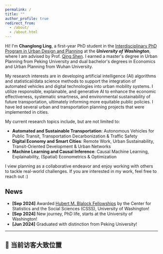 ```yaml
---
permalink: /
title: ""
author_profile: true
redirect_from: 
  - /about/
  - /about.html
---
```


Hi! I'm **Changlong Ling**, a first-year PhD student in the [Interdisciplinary PhD Program in Urban Design and Planning](https://sites.uw.edu/urbdpphd/) at the **_University of Washington_**, where I am advised by Prof. [Qing Shen](https://urbdp.be.uw.edu/people/qing-shen/). I earned a master's degree in Urban Planning from Peking University and dual bachelor's degrees in Economics and Urban Planning from Wuhan University.

My research interests are in developing artificial intelligence (AI) algorithms and statistical/data science methods to support the integration of automated vehicles and digital technologies into urban mobility systems. I utilize responsible, explainable, and generative AI to enhance the economic effectiveness, systematic smartness, and environmental sustainability of future transportation, ultimately informing more equitable public policies. I have led several urban and transportation planning projects that were implemented in cities.

My current research topics include, but are not limited to:
- **Automated and Sustainable Transportation**: Autonomous Vehicles for Public Transit, Transportation Decarbonization & Traffic Safety
- **Digital Economy and Smart Cities**: Remote Work, Urban Sustainability, Transit-Oriented Development & Urban Networks
- **Machine Learning and Causal Inference**: Causal Machine Learning, Explainability, (Spatial) Econometrics & Optimization

I view planning as a collaborative endeavor and enjoy working with others to tackle real-world challenges. If you are interested in my work, feel free to reach out :)

News
-----
- **[Sep 2024]** Awarded [Hubert M. Blalock Fellowships](https://csss.uw.edu/about/blalock-fellowship) by the Center for Statistics and the Social Sciences (CSSS), University of Washington!
- **[Sep 2024]** New journey, PhD life, starts at the University of Washington!
- **[Jun 2024]** Graduated with distinction from Peking University!

---

<h2>📍 当前访客大致位置</h2>
<div id="map" style="height: 400px; margin-bottom: 2rem;"></div>

<!-- Leaflet 地图样式和脚本 -->
<link rel="stylesheet" href="https://unpkg.com/leaflet@1.9.3/dist/leaflet.css" />
<script src="https://unpkg.com/leaflet@1.9.3/dist/leaflet.js"></script>

<script>
// 获取 IP 位置
fetch("https://ipapi.co/json/")
  .then(response => response.json())
  .then(data => {
    const lat = data.latitude;
    const lon = data.longitude;
    const city = data.city;
    const country = data.country_name;

    // 初始化地图
    const map = L.map('map').setView([lat, lon], 10);
    L.tileLayer('https://{s}.tile.openstreetmap.org/{z}/{x}/{y}.png', {
      attribution: '&copy; OpenStreetMap contributors'
    }).addTo(map);

    // 添加 marker
    L.marker([lat, lon]).addTo(map)
      .bindPopup(`你大致位于：${city}, ${country}`)
      .openPopup();
  });
</script>
